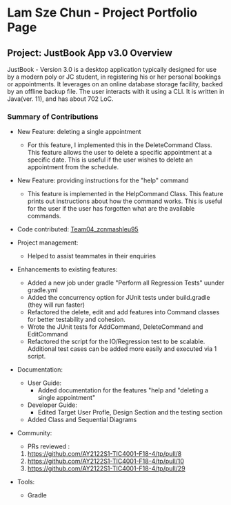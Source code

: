 # Lam Sze Chun - Project Portfolio Page

## Project: JustBook App v3.0 Overview
JustBook - Version 3.0 is a desktop application typically designed for use by a modern poly or JC student, in 
registering his or her personal bookings or appointments. It leverages on an online database storage facility, backed by
an offline backup file. The user interacts with it using a CLI. It is written in Java(ver. 11), and has about 702 LoC.

### Summary of Contributions
- New Feature: deleting a single appointment
  - For this feature, I implemented this in the DeleteCommand Class. This feature allows the user to delete a specific appointment
  at a specific date. This is useful if the user wishes to delete an appointment from the schedule.

- New Feature: providing instructions for the "help" command
    - This feature is implemented in the HelpCommand Class. This feature prints out instructions about how the command works. This is useful for the user
    if the user has forgotten what are the available commands.

- Code contributed: [Team04_zcnmashleu95]()

- Project management:
    - Helped to assist teammates in their enquiries

- Enhancements to existing features:
    - Added a new job under gradle "Perform all Regression Tests" uunder gradle.yml
    - Added the concurrency option for JUnit tests under build.gradle (they will run faster)
    - Refactored the delete, edit and add features into Command classes for better testability and cohesion.
    - Wrote the JUnit tests for AddCommand, DeleteCommand and EditCommand
    - Refactored the script for the IO/Regression test to be scalable. Additional test cases can be added more easily and executed via 1 script. 
    

- Documentation:
    - User Guide:
      - Added documentation for the features "help and "deleting a single appointment"
    - Developer Guide:
      - Edited Target User Profle, Design Section and the testing section
    - Added Class and Sequential Diagrams
- Community:
  - PRs reviewed : 
  1) https://github.com/AY2122S1-TIC4001-F18-4/tp/pull/8 
  2) https://github.com/AY2122S1-TIC4001-F18-4/tp/pull/10
  3) https://github.com/AY2122S1-TIC4001-F18-4/tp/pull/29

- Tools:
    - Gradle
